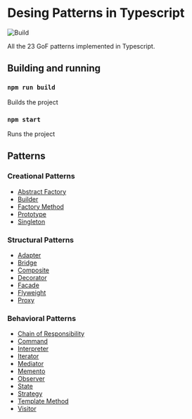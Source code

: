 # Desing Patterns in Typescript

![Build](https://github.com/nicola-bovolato/design-patterns-typescript/workflows/Build/badge.svg?branch=master)

All the 23 GoF patterns implemented in Typescript.

## Building and running

### `npm run build`

Builds the project

### `npm start`

Runs the project

## Patterns

### Creational Patterns

* [Abstract Factory](creational/abstract-factory)
* [Builder](creational/builder)
* [Factory Method](creational/factory-method)
* [Prototype](creational/prototype)
* [Singleton](creational/singleton)

### Structural Patterns

* [Adapter](structural/adapter)
* [Bridge](structural/bridge)
* [Composite](structural/composite)
* [Decorator](structural/decorator)
* [Facade](structural/facade)
* [Flyweight](structural/flyweight)
* [Proxy](structural/proxy)

### Behavioral Patterns

* [Chain of Responsibility](behavioral/chain-of-responsibility)
* [Command](behavioral/command)
* [Interpreter](behavioral/interpreter)
* [Iterator](behavioral/iterator)
* [Mediator](behavioral/mediator)
* [Memento](behavioral/memento)
* [Observer](behavioral/observer)
* [State](behavioral/state)
* [Strategy](behavioral/strategy)
* [Template Method](behavioral/template-method)
* [Visitor](behavioral/visitor)
